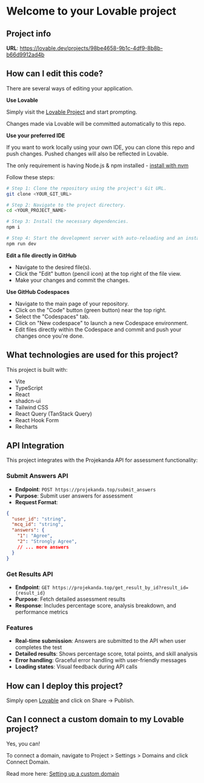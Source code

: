 # Welcome to your Lovable project

## Project info

**URL**: https://lovable.dev/projects/98be4658-9b1c-4df9-8b8b-b66d9912ad4b

## How can I edit this code?

There are several ways of editing your application.

**Use Lovable**

Simply visit the [Lovable Project](https://lovable.dev/projects/98be4658-9b1c-4df9-8b8b-b66d9912ad4b) and start prompting.

Changes made via Lovable will be committed automatically to this repo.

**Use your preferred IDE**

If you want to work locally using your own IDE, you can clone this repo and push changes. Pushed changes will also be reflected in Lovable.

The only requirement is having Node.js & npm installed - [install with nvm](https://github.com/nvm-sh/nvm#installing-and-updating)

Follow these steps:

```sh
# Step 1: Clone the repository using the project's Git URL.
git clone <YOUR_GIT_URL>

# Step 2: Navigate to the project directory.
cd <YOUR_PROJECT_NAME>

# Step 3: Install the necessary dependencies.
npm i

# Step 4: Start the development server with auto-reloading and an instant preview.
npm run dev
```

**Edit a file directly in GitHub**

- Navigate to the desired file(s).
- Click the "Edit" button (pencil icon) at the top right of the file view.
- Make your changes and commit the changes.

**Use GitHub Codespaces**

- Navigate to the main page of your repository.
- Click on the "Code" button (green button) near the top right.
- Select the "Codespaces" tab.
- Click on "New codespace" to launch a new Codespace environment.
- Edit files directly within the Codespace and commit and push your changes once you're done.

## What technologies are used for this project?

This project is built with:

- Vite
- TypeScript
- React
- shadcn-ui
- Tailwind CSS
- React Query (TanStack Query)
- React Hook Form
- Recharts

## API Integration

This project integrates with the Projekanda API for assessment functionality:

### Submit Answers API
- **Endpoint**: `POST https://projekanda.top/submit_answers`
- **Purpose**: Submit user answers for assessment
- **Request Format**:
```json
{
  "user_id": "string",
  "mcq_id": "string", 
  "answers": {
    "1": "Agree",
    "2": "Strongly Agree",
    // ... more answers
  }
}
```

### Get Results API
- **Endpoint**: `GET https://projekanda.top/get_result_by_id?result_id={result_id}`
- **Purpose**: Fetch detailed assessment results
- **Response**: Includes percentage score, analysis breakdown, and performance metrics

### Features
- **Real-time submission**: Answers are submitted to the API when user completes the test
- **Detailed results**: Shows percentage score, total points, and skill analysis
- **Error handling**: Graceful error handling with user-friendly messages
- **Loading states**: Visual feedback during API calls

## How can I deploy this project?

Simply open [Lovable](https://lovable.dev/projects/98be4658-9b1c-4df9-8b8b-b66d9912ad4b) and click on Share -> Publish.

## Can I connect a custom domain to my Lovable project?

Yes, you can!

To connect a domain, navigate to Project > Settings > Domains and click Connect Domain.

Read more here: [Setting up a custom domain](https://docs.lovable.dev/features/custom-domain#custom-domain)
